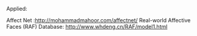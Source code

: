 Applied:

Affect Net :http://mohammadmahoor.com/affectnet/
Real-world Affective Faces (RAF) Database: http://www.whdeng.cn/RAF/model1.html

